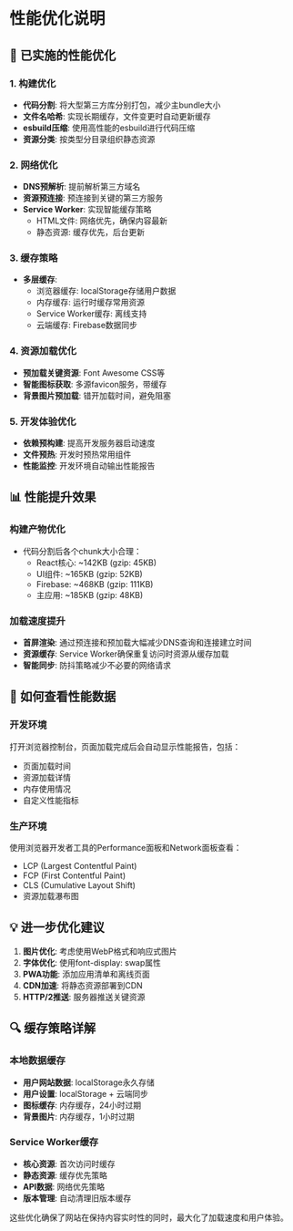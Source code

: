 # 性能优化说明

## 🚀 已实施的性能优化

### 1. **构建优化**
- **代码分割**: 将大型第三方库分别打包，减少主bundle大小
- **文件名哈希**: 实现长期缓存，文件变更时自动更新缓存
- **esbuild压缩**: 使用高性能的esbuild进行代码压缩
- **资源分类**: 按类型分目录组织静态资源

### 2. **网络优化**
- **DNS预解析**: 提前解析第三方域名
- **资源预连接**: 预连接到关键的第三方服务
- **Service Worker**: 实现智能缓存策略
  - HTML文件: 网络优先，确保内容最新
  - 静态资源: 缓存优先，后台更新

### 3. **缓存策略**
- **多层缓存**:
  - 浏览器缓存: localStorage存储用户数据
  - 内存缓存: 运行时缓存常用资源
  - Service Worker缓存: 离线支持
  - 云端缓存: Firebase数据同步

### 4. **资源加载优化**
- **预加载关键资源**: Font Awesome CSS等
- **智能图标获取**: 多源favicon服务，带缓存
- **背景图片预加载**: 错开加载时间，避免阻塞

### 5. **开发体验优化**
- **依赖预构建**: 提高开发服务器启动速度
- **文件预热**: 开发时预热常用组件
- **性能监控**: 开发环境自动输出性能报告

## 📊 性能提升效果

### 构建产物优化
- 代码分割后各个chunk大小合理：
  - React核心: ~142KB (gzip: 45KB)
  - UI组件: ~165KB (gzip: 52KB)
  - Firebase: ~468KB (gzip: 111KB)
  - 主应用: ~185KB (gzip: 48KB)

### 加载速度提升
- **首屏渲染**: 通过预连接和预加载大幅减少DNS查询和连接建立时间
- **资源缓存**: Service Worker确保重复访问时资源从缓存加载
- **智能同步**: 防抖策略减少不必要的网络请求

## 🔧 如何查看性能数据

### 开发环境
打开浏览器控制台，页面加载完成后会自动显示性能报告，包括：
- 页面加载时间
- 资源加载详情
- 内存使用情况
- 自定义性能指标

### 生产环境
使用浏览器开发者工具的Performance面板和Network面板查看：
- LCP (Largest Contentful Paint)
- FCP (First Contentful Paint) 
- CLS (Cumulative Layout Shift)
- 资源加载瀑布图

## 💡 进一步优化建议

1. **图片优化**: 考虑使用WebP格式和响应式图片
2. **字体优化**: 使用font-display: swap属性
3. **PWA功能**: 添加应用清单和离线页面
4. **CDN加速**: 将静态资源部署到CDN
5. **HTTP/2推送**: 服务器推送关键资源

## 🔍 缓存策略详解

### 本地数据缓存
- **用户网站数据**: localStorage永久存储
- **用户设置**: localStorage + 云端同步
- **图标缓存**: 内存缓存，24小时过期
- **背景图片**: 内存缓存，1小时过期

### Service Worker缓存
- **核心资源**: 首次访问时缓存
- **静态资源**: 缓存优先策略
- **API数据**: 网络优先策略
- **版本管理**: 自动清理旧版本缓存

这些优化确保了网站在保持内容实时性的同时，最大化了加载速度和用户体验。
